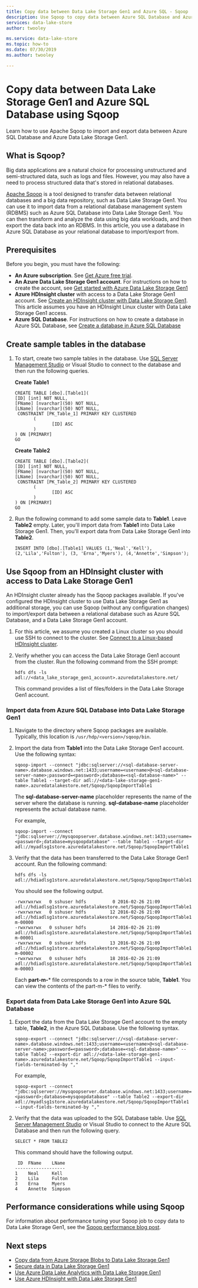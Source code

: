 ```yaml
---
title: Copy data between Data Lake Storage Gen1 and Azure SQL - Sqoop | Microsoft Docs
description: Use Sqoop to copy data between Azure SQL Database and Azure Data Lake Storage Gen1
services: data-lake-store
author: twooley

ms.service: data-lake-store
ms.topic: how-to
ms.date: 07/30/2019
ms.author: twooley

---
```

# Copy data between Data Lake Storage Gen1 and Azure SQL Database using Sqoop

Learn how to use Apache Sqoop to import and export data between Azure SQL Database and Azure Data Lake Storage Gen1.

## What is Sqoop?

Big data applications are a natural choice for processing unstructured and semi-structured data, such as logs and files. However, you may also have a need to process structured data that's stored in relational databases.

[Apache Sqoop](https://sqoop.apache.org/docs/1.4.4/SqoopUserGuide.html) is a tool designed to transfer data between  relational databases and a big data repository, such as Data Lake Storage Gen1. You can use it to import data from a relational database management system (RDBMS) such as Azure SQL Database into Data Lake Storage Gen1. You can then transform and analyze the data using big data workloads, and then export the data back into an RDBMS. In this article, you use a database in Azure SQL Database as your relational database to import/export from.

## Prerequisites

Before you begin, you must have the following:

* **An Azure subscription**. See [Get Azure free trial](https://azure.microsoft.com/pricing/free-trial/).
* **An Azure Data Lake Storage Gen1 account**. For instructions on how to create the account, see [Get started with Azure Data Lake Storage Gen1](data-lake-store-get-started-portal.md)
* **Azure HDInsight cluster** with access to a Data Lake Storage Gen1 account. See [Create an HDInsight cluster with Data Lake Storage Gen1](data-lake-store-hdinsight-hadoop-use-portal.md). This article assumes you have an HDInsight Linux cluster with Data Lake Storage Gen1 access.
* **Azure SQL Database**. For instructions on how to create a database in Azure SQL Database, see [Create a database in Azure SQL Database](../sql-database/sql-database-get-started.md)

## Create sample tables in the database

1. To start, create two sample tables in the database. Use [SQL Server Management Studio](../azure-sql/database/connect-query-ssms.md) or Visual Studio to connect to the database and then run the following queries.

    **Create Table1**

    ```tsql
    CREATE TABLE [dbo].[Table1](
    [ID] [int] NOT NULL,
    [FName] [nvarchar](50) NOT NULL,
    [LName] [nvarchar](50) NOT NULL,
     CONSTRAINT [PK_Table_1] PRIMARY KEY CLUSTERED
           (
                  [ID] ASC
           )
    ) ON [PRIMARY]
    GO
    ```

    **Create Table2**

    ```tsql
    CREATE TABLE [dbo].[Table2](
    [ID] [int] NOT NULL,
    [FName] [nvarchar](50) NOT NULL,
    [LName] [nvarchar](50) NOT NULL,
     CONSTRAINT [PK_Table_2] PRIMARY KEY CLUSTERED
           (
                  [ID] ASC
           )
    ) ON [PRIMARY]
    GO
    ```

1. Run the following command to add some sample data to **Table1**. Leave **Table2** empty. Later, you'll import data from **Table1** into Data Lake Storage Gen1. Then, you'll export data from Data Lake Storage Gen1 into **Table2**.

    ```tsql
    INSERT INTO [dbo].[Table1] VALUES (1,'Neal','Kell'), (2,'Lila','Fulton'), (3, 'Erna','Myers'), (4,'Annette','Simpson');
    ```

## Use Sqoop from an HDInsight cluster with access to Data Lake Storage Gen1

An HDInsight cluster already has the Sqoop packages available. If you've configured the HDInsight cluster to use Data Lake Storage Gen1 as additional storage, you can use Sqoop (without any configuration changes) to import/export data between a relational database such as Azure SQL Database, and a Data Lake Storage Gen1 account.

1. For this article, we assume you created a Linux cluster so you should use SSH to connect to the cluster. See [Connect to a Linux-based HDInsight cluster](../hdinsight/hdinsight-hadoop-linux-use-ssh-unix.md).

1. Verify whether you can access the Data Lake Storage Gen1 account from the cluster. Run the following command from the SSH prompt:

    ```console
    hdfs dfs -ls adl://<data_lake_storage_gen1_account>.azuredatalakestore.net/
    ```

   This command provides a list of files/folders in the Data Lake Storage Gen1 account.

### Import data from Azure SQL Database into Data Lake Storage Gen1

1. Navigate to the directory where Sqoop packages are available. Typically, this location is `/usr/hdp/<version>/sqoop/bin`.

1. Import the data from **Table1** into the Data Lake Storage Gen1 account. Use the following syntax:

    ```console
    sqoop-import --connect "jdbc:sqlserver://<sql-database-server-name>.database.windows.net:1433;username=<username>@<sql-database-server-name>;password=<password>;database=<sql-database-name>" --table Table1 --target-dir adl://<data-lake-storage-gen1-name>.azuredatalakestore.net/Sqoop/SqoopImportTable1
    ```

   The **sql-database-server-name** placeholder represents the name of the server where the database is running. **sql-database-name** placeholder represents the actual database name.

   For example,

    ```console
    sqoop-import --connect "jdbc:sqlserver://mysqoopserver.database.windows.net:1433;username=twooley@mysqoopserver;password=<password>;database=mysqoopdatabase" --table Table1 --target-dir adl://myadlsg1store.azuredatalakestore.net/Sqoop/SqoopImportTable1
    ```

1. Verify that the data has been transferred to the Data Lake Storage Gen1 account. Run the following command:

    ```console
    hdfs dfs -ls adl://hdiadlsg1store.azuredatalakestore.net/Sqoop/SqoopImportTable1/
    ```

   You should see the following output.

    ```console
    -rwxrwxrwx   0 sshuser hdfs          0 2016-02-26 21:09 adl://hdiadlsg1store.azuredatalakestore.net/Sqoop/SqoopImportTable1/_SUCCESS
    -rwxrwxrwx   0 sshuser hdfs         12 2016-02-26 21:09 adl://hdiadlsg1store.azuredatalakestore.net/Sqoop/SqoopImportTable1/part-m-00000
    -rwxrwxrwx   0 sshuser hdfs         14 2016-02-26 21:09 adl://hdiadlsg1store.azuredatalakestore.net/Sqoop/SqoopImportTable1/part-m-00001
    -rwxrwxrwx   0 sshuser hdfs         13 2016-02-26 21:09 adl://hdiadlsg1store.azuredatalakestore.net/Sqoop/SqoopImportTable1/part-m-00002
    -rwxrwxrwx   0 sshuser hdfs         18 2016-02-26 21:09 adl://hdiadlsg1store.azuredatalakestore.net/Sqoop/SqoopImportTable1/part-m-00003
    ```

   Each **part-m-*** file corresponds to a row in the source table, **Table1**. You can view the contents of the part-m-* files to verify.

### Export data from Data Lake Storage Gen1 into Azure SQL Database

1. Export the data from the Data Lake Storage Gen1 account to the empty table, **Table2**, in the Azure SQL Database. Use the following syntax.

    ```console
    sqoop-export --connect "jdbc:sqlserver://<sql-database-server-name>.database.windows.net:1433;username=<username>@<sql-database-server-name>;password=<password>;database=<sql-database-name>" --table Table2 --export-dir adl://<data-lake-storage-gen1-name>.azuredatalakestore.net/Sqoop/SqoopImportTable1 --input-fields-terminated-by ","
    ```

   For example,

    ```console
    sqoop-export --connect "jdbc:sqlserver://mysqoopserver.database.windows.net:1433;username=twooley@mysqoopserver;password=<password>;database=mysqoopdatabase" --table Table2 --export-dir adl://myadlsg1store.azuredatalakestore.net/Sqoop/SqoopImportTable1 --input-fields-terminated-by ","
    ```

1. Verify that the data was uploaded to the SQL Database table. Use [SQL Server Management Studio](../azure-sql/database/connect-query-ssms.md) or Visual Studio to connect to the Azure SQL Database and then run the following query.

    ```tsql
    SELECT * FROM TABLE2
    ```

   This command should have the following output.

    ```output
     ID  FName    LName
    -------------------
    1    Neal     Kell
    2    Lila     Fulton
    3    Erna     Myers
    4    Annette  Simpson
    ```

## Performance considerations while using Sqoop

For information about performance tuning your Sqoop job to copy data to Data Lake Storage Gen1, see the [Sqoop performance blog post](https://blogs.msdn.microsoft.com/bigdatasupport/2015/02/17/sqoop-job-performance-tuning-in-hdinsight-hadoop/).

## Next steps

* [Copy data from Azure Storage Blobs to Data Lake Storage Gen1](data-lake-store-copy-data-azure-storage-blob.md)
* [Secure data in Data Lake Storage Gen1](data-lake-store-secure-data.md)
* [Use Azure Data Lake Analytics with Data Lake Storage Gen1](../data-lake-analytics/data-lake-analytics-get-started-portal.md)
* [Use Azure HDInsight with Data Lake Storage Gen1](data-lake-store-hdinsight-hadoop-use-portal.md)
